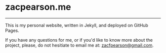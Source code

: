 # zacpearson.me

---

This is my personal website, written in Jekyll, and deployed on GitHub Pages.

If you have any questions for me, or if you'd like to know more about the project, please, do not hesitiate to email me at: zacfpearson@gmail.com.

